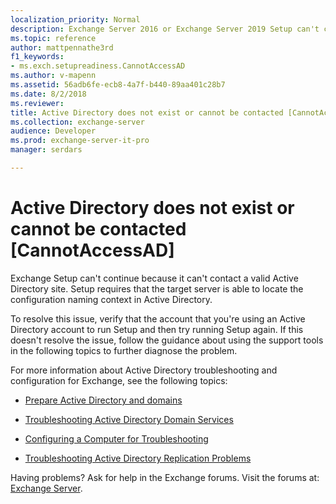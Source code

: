 ```yaml
---
localization_priority: Normal
description: Exchange Server 2016 or Exchange Server 2019 Setup can't continue because Active directory doesn't exist or can't be contacted.
ms.topic: reference
author: mattpennathe3rd
f1_keywords:
- ms.exch.setupreadiness.CannotAccessAD
ms.author: v-mapenn
ms.assetid: 56adb6fe-ecb8-4a7f-b440-89aa401c28b7
ms.date: 8/2/2018
ms.reviewer: 
title: Active Directory does not exist or cannot be contacted [CannotAccessAD]
ms.collection: exchange-server
audience: Developer
ms.prod: exchange-server-it-pro
manager: serdars

---
```


# Active Directory does not exist or cannot be contacted [CannotAccessAD]

Exchange Setup can't continue because it can't contact a valid Active Directory site. Setup requires that the target server is able to locate the configuration naming context in Active Directory.

To resolve this issue, verify that the account that you're using an Active Directory account to run Setup and then try running Setup again. If this doesn't resolve the issue, follow the guidance about using the support tools in the following topics to further diagnose the problem.

For more information about Active Directory troubleshooting and configuration for Exchange, see the following topics:

- [Prepare Active Directory and domains](../../plan-and-deploy/prepare-ad-and-domains.md)

- [Troubleshooting Active Directory Domain Services](https://go.microsoft.com/fwlink/p/?LinkId=272144)

- [Configuring a Computer for Troubleshooting](https://go.microsoft.com/fwlink/p/?LinkId=272141)

- [Troubleshooting Active Directory Replication Problems](https://go.microsoft.com/fwlink/p/?LinkId=272142)

Having problems? Ask for help in the Exchange forums. Visit the forums at: [Exchange Server](https://go.microsoft.com/fwlink/p/?linkId=60612).
